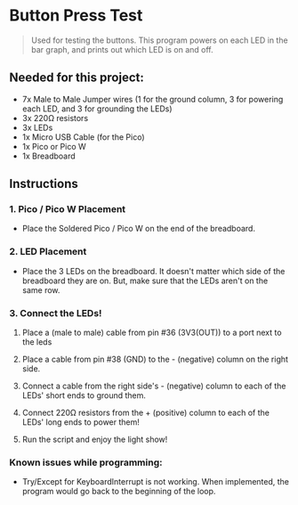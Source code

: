# Button Press Test
> Used for testing the buttons. This program powers on each LED in the bar graph, and prints out which LED is on and off.

## Needed for this project:
* 7x Male to Male Jumper wires (1 for the ground column, 3 for powering each LED, and 3 for grounding the LEDs)
* 3x 220Ω resistors
* 3x LEDs 
* 1x Micro USB Cable (for the Pico)
* 1x Pico or Pico W
* 1x Breadboard

## Instructions

### 1. Pico / Pico W Placement 
* Place the Soldered Pico / Pico W on the end of the breadboard.


### 2. LED Placement
* Place the 3 LEDs on the breadboard. It doesn't matter which side of the breadboard they are on. But, make sure that the LEDs aren't on the same row.


### 3. Connect the LEDs!
1. Place a (male to male) cable from pin #36 (3V3(OUT)) to a port next to the leds

2. Place a cable from pin #38 (GND) to the - (negative) column on the right side.

3. Connect a cable from the right side's - (negative) column to each of the LEDs' short ends to ground them.

4. Connect 220Ω resistors from the + (positive) column to each of the LEDs' long ends to power them!

5. Run the script and enjoy the light show!


### Known issues while programming:
* Try/Except for KeyboardInterrupt is not working. When implemented, the program would go back to the beginning of the loop.